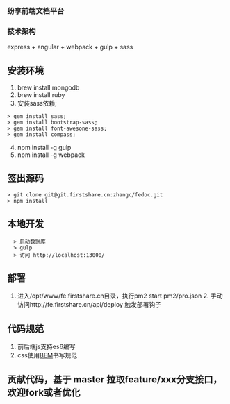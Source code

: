 ### 纷享前端文档平台


### 技术架构
express + angular + webpack + gulp + sass


## 安装环境
  1. brew install mongodb
  2. brew install ruby
  3. 安装sass依赖;
  ```
  > gem install sass;
  > gem install bootstrap-sass;
  > gem install font-awesone-sass;
  > gem install compass;
  ```
  4. npm install -g gulp
  5. npm install -g webpack


## 签出源码
```
> git clone git@git.firstshare.cn:zhangc/fedoc.git
> npm install
```

## 本地开发
```
  > 启动数据库
  > gulp
  > 访问 http://localhost:13000/
```

## 部署
  1. 进入/opt/www/fe.firstshare.cn目录，执行pm2 start pm2/pro.json
	2. 手动访问http://fe.firstshare.cn/api/deploy 触发部署钩子

## 代码规范

1. 前后端js支持es6编写
2. css使用[BEM](https://segmentfault.com/a/1190000000391762)书写规范

## 贡献代码，基于 master 拉取feature/xxx分支接口，欢迎fork或者优化
